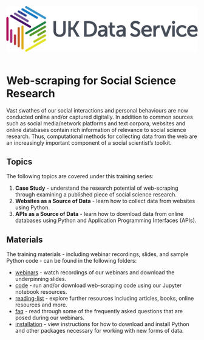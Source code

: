 ![UKDS Logo](./code/images/UKDS_Logos_Col_Grey_300dpi.png)<br>
<br>
# Web-scraping for Social Science Research

Vast swathes of our social interactions and personal behaviours are now conducted online and/or captured digitally. In addition to common sources such as social media/network platforms and text corpora, websites and online databases contain rich information of relevance to social science research. Thus, computational methods for collecting data from the web are an increasingly important component of a social scientist’s toolkit.

## Topics

The following topics are covered under this training series:
1. **Case Study** - understand the research potential of web-scraping through examining a published piece of social science research. 
2. **Websites as a Source of Data** - learn how to collect data from websites using Python.  
3. **APIs as a Source of Data** - learn how to download data from online databases using Python and Application Programming Interfaces (APIs).

## Materials

The training materials - including webinar recordings, slides, and sample Python code - can be found in the following folders:
* [webinars](./webinars) - watch recordings of our webinars and download the underpinning slides.
* [code](./code) - run and/or download web-scraping code using our Jupyter notebook resources.
* [reading-list](./reading-list) - explore further resources including articles, books, online resources and more.
* [faq](./faq) - read through some of the frequently asked questions that are posed during our webinars.
* [installation](./installation) - view instructions for how to download and install Python and other packages necessary for working with new forms of data.
